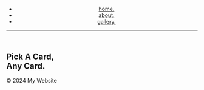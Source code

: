 <!DOCTYPE html>
<html lang="en">
<head>
    <meta charset="UTF-8">
    <meta name="viewport" content="width=device-width, initial-scale=1.0">
    <title>My Website</title>
    <link rel="stylesheet" href="style.css">
</head>
<body>
    <header>
        <nav>
            <ul>
                <li><a href="#home">home.</a></li>
                <li><a href="#about">about.</a></li>
                <li><a href="#gallery">gallery.</a></li>
            </ul>
        </nav>
        <hr>
    </header>
    <main>
        <section class="intro">
            <h2>Pick A Card, <br> Any Card.</h2>
            <div class="cards">
                <a href="#home" class="card card-home"></a>
                <a href="#about" class="card card-about"></a>
                <a href="#gallery" class="card card-gallery"></a>
            </div>
        </section>
    </main>
    <footer>
        <p>&copy; 2024 My Website</p>
    </footer>
    <script src="script.js"></script>
</body>
</html>
